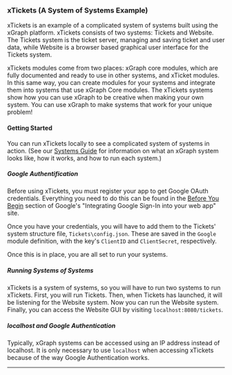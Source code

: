 ### xTickets (A System of Systems Example)

xTickets is an example of a complicated system of systems built using
the xGraph platform. xTickets consists of two systems: Tickets and
Website. The Tickets system is the ticket server, managing and saving
ticket and user data, while Website is a browser based graphical user
interface for the Tickets system.

xTickets modules come from two places: xGraph core modules, which are
fully documented and ready to use in other systems, and xTicket modules.
In this same way, you can create modules for your systems and integrate
them into systems that use xGraph Core modules. The xTickets systems
show how you can use xGraph to be creative when making your own system.
You can use xGraph to make systems that work for your unique problem!

#### Getting Started

You can run xTickets locally to see a complicated system of systems in action.
(See our
[Systems Guide](https://github.com/IntrospectiveSystems/xGraph/wiki/1.2-Systems-Guide)
for information on what an xGraph system looks like, how it works, and
how to run each system.)

##### Google Authentification
Before using xTickets, you must register your app to get Google OAuth
credentials. Everything you need to do this can be found in the
[Before You Begin](https://developers.google.com/identity/sign-in/web/sign-in#before_you_begin)
section of Google's "Integrating Google Sign-In into your web app" site.

Once you have your credentials, you will have to add them to the Tickets'
system structure file, `Tickets\config.json`. These are saved in the
`Google` module definition, with the key's `ClientID` and `ClientSecret`,
respectively.

Once this is in place, you are all set to run your systems.

##### Running Systems of Systems
xTickets is a system of systems, so you will have to run two systems to
run xTickets. First, you will run Tickets. Then, when Tickets has
launched, it will be listening for the Website system. Now you can run
the Website system. Finally, you can access the Website GUI by visiting
`localhost:8080/tickets`.

##### localhost and Google Authentication
Typically, xGraph systems can be accessed using an IP address instead of
localhost. It is only necessary to use `localhost` when accessing xTickets
because of the way Google Authentication works.

---